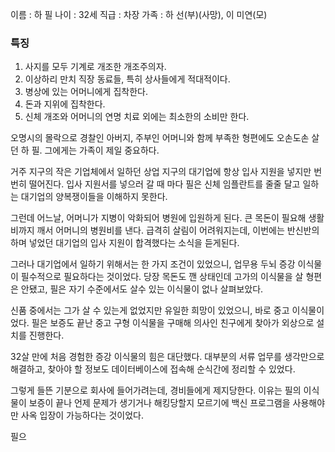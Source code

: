 이름 : 하 필
나이 : 32세
직급 : 차장
가족 : 하 선(부)(사망), 이 미연(모)

### 특징 ###
1. 사지를 모두 기계로 개조한 개조주의자. 
2. 이상하리 만치 직장 동료들, 특히 상사들에게 적대적이다.
3. 병상에 있는 어머니에게 집착한다.
4. 돈과 지위에 집착한다.
5. 신체 개조와 어머니의 연명 치료 외에는 최소한의 소비만 한다.

 오명시의 몰락으로 경찰인 아버지, 주부인 어머니와 함께 부족한 형편에도 오손도손 살던 하 필. 그에게는 가족이 제일 중요하다.

 거주 지구의 작은 기업체에서 일하던 상업 지구의 대기업에 항상 입사 지원을 넣지만 번번히 떨어진다. 입사 지원서를 넣으러 갈 때 마다 필은 신체 임플란트를 줄줄 달고 일하는 대기업의 양복쟁이들을 이해하지 못한다.

 그런데 어느날, 어머니가 지병이 악화되어 병원에 입원하게 된다. 큰 목돈이 필요해 생활비까지 깨서 어머니의 병원비를 낸다. 급격히 살림이 어려워지는데, 이번에는 반신반의하며 넣었던 대기업의 입사 지원이 합격했다는 소식을 듣게된다.

 그러나 대기업에서 일하기 위해서는 한 가지 조건이 있었으니, 업무용 두뇌 증강 이식물이 필수적으로 필요하다는 것이었다. 당장 목돈도 깬 상태인데 고가의 이식물을 살 형편은 안됐고, 필은 자기 수준에서도 살수 있는 이식물이 없나 살펴보았다.

 신품 중에서는 그가 살 수 있는게 없었지만 유일한 희망이 있었으니, 바로 중고 이식물이었다. 필은 보증도 끝난 중고 구형 이식물을 구매해 의사인 친구에게 찾아가 외상으로 설치를 진행한다.

 32살 만에 처음 경험한 증강 이식물의 힘은 대단했다. 대부분의 서류 업무를 생각만으로 해결하고, 찾아야 할 정보도 데이터베이스에 접속해 순식간에 정리할 수 있었다.

 그렇게 들뜬 기분으로 회사에 들어가려는데, 경비들에게 제지당한다. 이유는 필의 이식물이 보증이 끝나 언제 문제가 생기거나 해킹당할지 모르기에 백신 프로그램을 사용해야만 사옥 입장이 가능하다는 것이었다.

 필으
